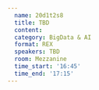 ```yaml
---
  name: 20d1t2s8
  title: TBD
  content:
  category: BigData & AI
  format: REX
  speakers: TBD
  room: Mezzanine
  time_start: '16:45'
  time_end: '17:15'
---
```



